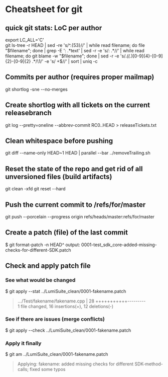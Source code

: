 # Cheatsheet for git

## quick git stats: LoC per author
export LC_ALL='C'  
git ls-tree -r HEAD | sed -re 's/^.{53}//' | while read filename; do file "$filename"; done | grep -E ': .*text' | sed -r -e 's/: .*//' | while read filename; do git blame -w "$filename"; done | sed -r -e 's/.*\((.*)[0-9]{4}-[0-9]{2}-[0-9]{2} .*/\1/' -e 's/ +$//' | sort | uniq -c

## Commits per author (requires proper mailmap)
git shortlog -sne --no-merges

## Create shortlog with all tickets on the current releasebranch
git log --pretty=oneline --abbrev-commit RC0..HEAD > releaseTickets.txt

## Clean whitespace before pushing
git diff --name-only HEAD~1 HEAD | parallel --bar ../removeTrailing.sh

## Reset the state of the repo and get rid of all unversioned files (build artifacts)
git clean -xfd
git reset --hard

## Push the current commit to /refs/for/master
git push --porcelain --progress origin refs/heads/master:refs/for/master

## Create a patch (file) of the last commit
$ git format-patch -n HEAD^
output: 0001-test_sdk_core-added-missing-checks-for-different-SDK.patch

## Check and apply patch file

### See what would be changed
$ git apply --stat ../LumiSuite_clean/0001-fakename.patch
 > .../Test/fakename/fakename.cpp             |   28 +++++++++++---------  
 > 1 file changed, 16 insertions(+), 12 deletions(-)

### See if there are issues (merge conflicts)
$ git apply --check ../LumiSuite_clean/0001-fakename.patch

### Apply it finally
$ git am ../LumiSuite_clean/0001-fakename.patch
> Applying: fakename: added missing checks for different SDK-method-calls; fixed some typos



